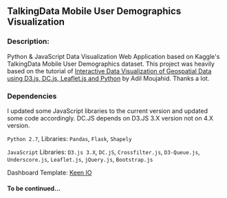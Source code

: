 ## TalkingData Mobile User Demographics Visualization

### Description:

Python & JavaScript Data Visualization Web Application based on Kaggle's TalkingData Mobile User Demographics dataset. This project was heavily based on the tutorial of [Interactive Data Visualization of Geospatial Data using D3.js, DC.js, Leaflet.js and Python](http://adilmoujahid.com//posts/2016/08/interactive-data-visualization-geospatial-d3-dc-leaflet-python/) by Adil Moujahid. Thanks a lot.

### Dependencies

I updated some JavaScript libraries to the current version and updated some code accordingly. DC.JS depends on D3.JS 3.X version not on 4.X version.

```Python 2.7```, Libraries: ```Pandas```, ```Flask```, ```Shapely```  
  
```JavaScript``` Libraries: ```D3.js 3.X```, ```DC.jS```, ```Crossfilter.js```, ```D3-Queue.js```, ```Underscore.js```, ```Leaflet.js```, ```jQuery.js```, ```Bootstrap.js```  
  
Dashboard Template: [Keen IO](https://keen.io/)

#### To be continued...
